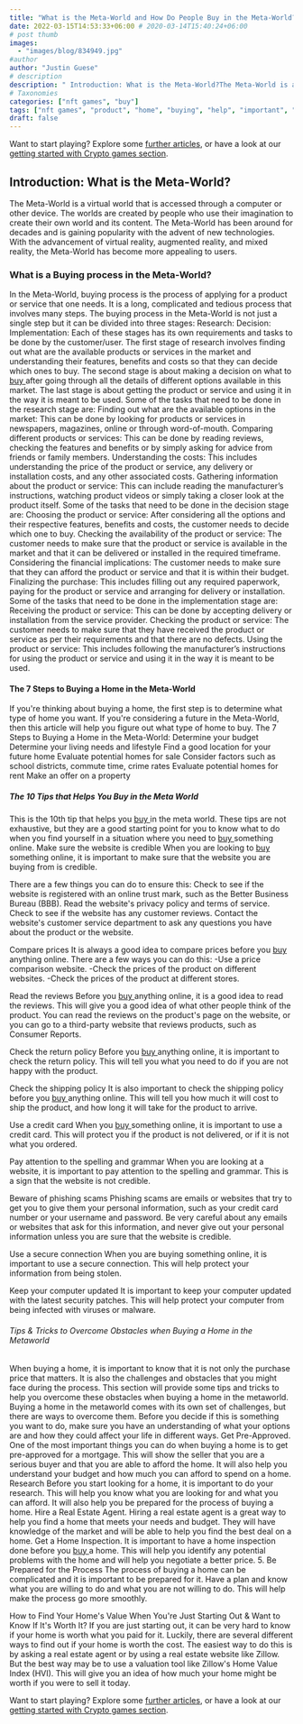 ```yaml
---
title: "What is the Meta-World and How Do People Buy in the Meta-World?"
date: 2022-03-15T14:53:33+06:00 # 2020-03-14T15:40:24+06:00
# post thumb
images:
  - "images/blog/834949.jpg"
#author
author: "Justin Guese"
# description
description: " Introduction: What is the Meta-World?The Meta-World is a virtual world that is accessed through a computer or other device. The worlds are created by peop"
# Taxonomies
categories: ["nft games", "buy"]
tags: ["nft games", "product", "home", "buying", "help", "important", "buy"]
draft: false
---
```



Want to start playing? Explore some [further articles](/blog/), or have a look at our [getting started with Crypto games section](/services/how-do-i-get-started/).


## Introduction: What is the Meta-World?

The Meta-World is a virtual world that is accessed through a computer or other device. The worlds are created by people who use their imagination to create their own world and its content.
The Meta-World has been around for decades and is gaining popularity with the advent of new technologies. With the advancement of virtual reality, augmented reality, and mixed reality, the Meta-World has become more appealing to users.

### What is a Buying process in the Meta-World? 

In the Meta-World, buying process is the process of applying for a product or service that one needs. It is a long, complicated and tedious process that involves many steps. The buying process in the Meta-World is not just a single step but it can be divided into three stages: 
Research: 
Decision: 
Implementation:
Each of these stages has its own requirements and tasks to be done by the customer/user. The first stage of research involves finding out what are the available products or services in the market and understanding their features, benefits and costs so that they can decide which ones to buy. The second stage is about making a decision on what to [ buy ](https://accounts.binance.com/en/register?ref=37092355) after going through all the details of different options available in this market. The last stage is about getting the product or service and using it in the way it is meant to be used. 
Some of the tasks that need to be done in the research stage are: 
Finding out what are the available options in the market: This can be done by looking for products or services in newspapers, magazines, online or through word-of-mouth. 
Comparing different products or services: This can be done by reading reviews, checking the features and benefits or by simply asking for advice from friends or family members. 
Understanding the costs: This includes understanding the price of the product or service, any delivery or installation costs, and any other associated costs. 
Gathering information about the product or service: This can include reading the manufacturer’s instructions, watching product videos or simply taking a closer look at the product itself. 
Some of the tasks that need to be done in the decision stage are: 
Choosing the product or service: After considering all the options and their respective features, benefits and costs, the customer needs to decide which one to buy. 
Checking the availability of the product or service: The customer needs to make sure that the product or service is available in the market and that it can be delivered or installed in the required timeframe. 
Considering the financial implications: The customer needs to make sure that they can afford the product or service and that it is within their budget. 
Finalizing the purchase: This includes filling out any required paperwork, paying for the product or service and arranging for delivery or installation. 
Some of the tasks that need to be done in the implementation stage are: 
Receiving the product or service: This can be done by accepting delivery or installation from the service provider. 
Checking the product or service: The customer needs to make sure that they have received the product or service as per their requirements and that there are no defects. 
Using the product or service: This includes following the manufacturer’s instructions for using the product or service and using it in the way it is meant to be used.

#### The 7 Steps to Buying a Home in the Meta-World

If you're thinking about buying a home, the first step is to determine what type of home you want. If you're considering a future in the Meta-World, then this article will help you figure out what type of home to buy.
The 7 Steps to Buying a Home in the Meta-World:
Determine your budget
Determine your living needs and lifestyle
Find a good location for your future home
Evaluate potential homes for sale
Consider factors such as school districts, commute time, crime rates
Evaluate potential homes for rent
Make an offer on a property

##### The 10 Tips that Helps You Buy in the Meta World

This is the 10th tip that helps you [ buy ](https://accounts.binance.com/en/register?ref=37092355) in the meta world. These tips are not exhaustive, but they are a good starting point for you to know what to do when you find yourself in a situation where you need to [ buy ](https://accounts.binance.com/en/register?ref=37092355) something online.
Make sure the website is credible When you are looking to [ buy ](https://accounts.binance.com/en/register?ref=37092355) something online, it is important to make sure that the website you are buying from is credible. 

There are a few things you can do to ensure this: 
Check to see if the website is registered with an online trust mark, such as the Better Business Bureau (BBB). 
Read the website's privacy policy and terms of service. 
Check to see if the website has any customer reviews. 
Contact the website's customer service department to ask any questions you have about the product or the website. 

Compare prices It is always a good idea to compare prices before you [ buy ](https://accounts.binance.com/en/register?ref=37092355) anything online. There are a few ways you can do this: -Use a price comparison website. -Check the prices of the product on different websites. -Check the prices of the product at different stores. 

Read the reviews Before you [ buy ](https://accounts.binance.com/en/register?ref=37092355) anything online, it is a good idea to read the reviews. This will give you a good idea of what other people think of the product. You can read the reviews on the product's page on the website, or you can go to a third-party website that reviews products, such as Consumer Reports. 

Check the return policy Before you [ buy ](https://accounts.binance.com/en/register?ref=37092355) anything online, it is important to check the return policy. This will tell you what you need to do if you are not happy with the product. 

Check the shipping policy It is also important to check the shipping policy before you [ buy ](https://accounts.binance.com/en/register?ref=37092355) anything online. This will tell you how much it will cost to ship the product, and how long it will take for the product to arrive. 

Use a credit card When you [ buy ](https://accounts.binance.com/en/register?ref=37092355) something online, it is important to use a credit card. This will protect you if the product is not delivered, or if it is not what you ordered. 

Pay attention to the spelling and grammar When you are looking at a website, it is important to pay attention to the spelling and grammar. This is a sign that the website is not credible. 

Beware of phishing scams Phishing scams are emails or websites that try to get you to give them your personal information, such as your credit card number or your username and password. Be very careful about any emails or websites that ask for this information, and never give out your personal information unless you are sure that the website is credible. 

Use a secure connection When you are buying something online, it is important to use a secure connection. This will help protect your information from being stolen. 

Keep your computer updated It is important to keep your computer updated with the latest security patches. This will help protect your computer from being infected with viruses or malware.


###### Tips & Tricks to Overcome Obstacles when Buying a Home in the Metaworld

When buying a home, it is important to know that it is not only the purchase price that matters. It is also the challenges and obstacles that you might face during the process. This section will provide some tips and tricks to help you overcome these obstacles when buying a home in the metaworld.
Buying a home in the metaworld comes with its own set of challenges, but there are ways to overcome them. Before you decide if this is something you want to do, make sure you have an understanding of what your options are and how they could affect your life in different ways.
Get Pre-Approved. One of the most important things you can do when buying a home is to get pre-approved for a mortgage. This will show the seller that you are a serious buyer and that you are able to afford the home. It will also help you understand your budget and how much you can afford to spend on a home. 
Research Before you start looking for a home, it is important to do your research. This will help you know what you are looking for and what you can afford. It will also help you be prepared for the process of buying a home.
Hire a Real Estate Agent. Hiring a real estate agent is a great way to help you find a home that meets your needs and budget. They will have knowledge of the market and will be able to help you find the best deal on a home. 
Get a Home Inspection. It is important to have a home inspection done before you [ buy ](https://accounts.binance.com/en/register?ref=37092355) a home. This will help you identify any potential problems with the home and will help you negotiate a better price. 5. Be Prepared for the Process The process of buying a home can be complicated and it is important to be prepared for it. Have a plan and know what you are willing to do and what you are not willing to do. This will help make the process go more smoothly.

How to Find Your Home's Value When You're Just Starting Out & Want to Know If It's Worth It?
If you are just starting out, it can be very hard to know if your home is worth what you paid for it. Luckily, there are several different ways to find out if your home is worth the cost.
The easiest way to do this is by asking a real estate agent or by using a real estate website like Zillow. But the best way may be to use a valuation tool like Zillow's Home Value Index (HVI). This will give you an idea of how much your home might be worth if you were to sell it today.


Want to start playing? Explore some [further articles](/blog/), or have a look at our [getting started with Crypto games section](/services/how-do-i-get-started/).

